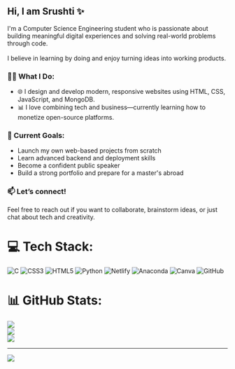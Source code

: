 ## Hi, I am Srushti ✨

I'm a Computer Science Engineering student who is passionate about building meaningful digital experiences and solving real-world problems through code.<br>  
I believe in learning by doing and enjoy turning ideas into working products.<br>

### 👩‍💻 What I Do:
- 🌐 I design and develop modern, responsive websites using HTML, CSS, JavaScript, and MongoDB.<br>
- 📊 I love combining tech and business—currently learning how to monetize open-source platforms.<br>

### 🎯 Current Goals:
- Launch my own web-based projects from scratch<br>
- Learn advanced backend and deployment skills<br>
- Become a confident public speaker<br>
- Build a strong portfolio and prepare for a master's abroad<br>

### 📫 Let’s connect!
Feel free to reach out if you want to collaborate, brainstorm ideas, or just chat about tech and creativity.<br>


# 💻 Tech Stack:
![C](https://img.shields.io/badge/c-%2300599C.svg?style=for-the-badge&logo=c&logoColor=white) ![CSS3](https://img.shields.io/badge/css3-%231572B6.svg?style=for-the-badge&logo=css3&logoColor=white) ![HTML5](https://img.shields.io/badge/html5-%23E34F26.svg?style=for-the-badge&logo=html5&logoColor=white) ![Python](https://img.shields.io/badge/python-3670A0?style=for-the-badge&logo=python&logoColor=ffdd54) ![Netlify](https://img.shields.io/badge/netlify-%23000000.svg?style=for-the-badge&logo=netlify&logoColor=#00C7B7) ![Anaconda](https://img.shields.io/badge/Anaconda-%2344A833.svg?style=for-the-badge&logo=anaconda&logoColor=white) ![Canva](https://img.shields.io/badge/Canva-%2300C4CC.svg?style=for-the-badge&logo=Canva&logoColor=white) ![GitHub](https://img.shields.io/badge/github-%23121011.svg?style=for-the-badge&logo=github&logoColor=white)
# 📊 GitHub Stats:
![](https://github-readme-stats.vercel.app/api?username=Srushtipk&theme=dark&hide_border=false&include_all_commits=false&count_private=false)<br/>
![](https://nirzak-streak-stats.vercel.app/?user=Srushtipk&theme=dark&hide_border=false)<br/>
![](https://github-readme-stats.vercel.app/api/top-langs/?username=Srushtipk&theme=dark&hide_border=false&include_all_commits=false&count_private=false&layout=compact)

---
[![](https://visitcount.itsvg.in/api?id=Srushtipk&icon=0&color=0)](https://visitcount.itsvg.in)

<!-- Proudly created with GPRM ( https://gprm.itsvg.in ) -->

<!-- Proudly created with GPRM ( https://gprm.itsvg.in ) -->
